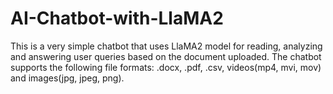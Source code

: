 # AI-Chatbot-with-LlaMA2
This is a very simple chatbot that uses LlaMA2 model for reading, analyzing and answering user queries based on the document uploaded. The chatbot supports the following file formats: .docx, .pdf, .csv, videos(mp4, mvi, mov) and images(jpg, jpeg, png).
